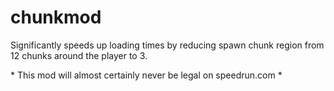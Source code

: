 # chunkmod
Significantly speeds up loading times by reducing spawn chunk region from 12 chunks around the player to 3.

\* This mod will almost certainly never be legal on speedrun.com \*
